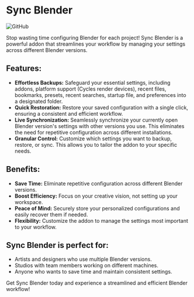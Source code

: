 # Sync Blender

![GitHub](https://github.com/Jishnu-jithu/sync-lender/assets/145359279/ba575ee0-a08c-4aec-a9d0-9332876fad3f)

Stop wasting time configuring Blender for each project! Sync Blender is a powerful addon that streamlines your workflow by managing your settings across different Blender versions.

## Features:

- **Effortless Backups:** Safeguard your essential settings, including addons, platform support (Cycles render devices), recent files, bookmarks, presets, recent searches, startup file, and preferences into a designated folder.
- **Quick Restoration:** Restore your saved configuration with a single click, ensuring a consistent and efficient workflow.
- **Live Synchronization:** Seamlessly synchronize your currently open Blender version's settings with other versions you use. This eliminates the need for repetitive configuration across different installations.
- **Granular Control:** Customize which settings you want to backup, restore, or sync. This allows you to tailor the addon to your specific needs.

## Benefits:

- **Save Time:** Eliminate repetitive configuration across different Blender versions.
- **Boost Efficiency:** Focus on your creative vision, not setting up your workspace.
- **Peace of Mind:** Securely store your personalized configurations and easily recover them if needed.
- **Flexibility:** Customize the addon to manage the settings most important to your workflow.

## Sync Blender is perfect for:

- Artists and designers who use multiple Blender versions.
- Studios with team members working on different machines.
- Anyone who wants to save time and maintain consistent settings.

Get Sync Blender today and experience a streamlined and efficient Blender workflow!
